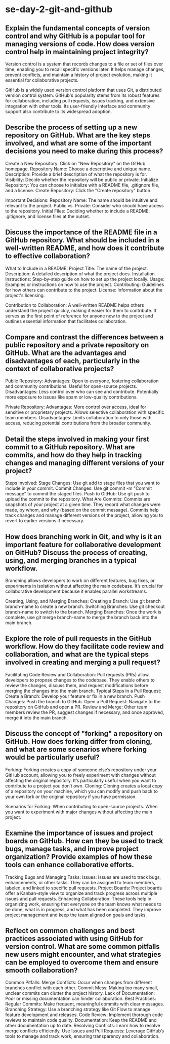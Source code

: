 # se-day-2-git-and-github
## Explain the fundamental concepts of version control and why GitHub is a popular tool for managing versions of code. How does version control help in maintaining project integrity?
Version control is a system that records changes to a file or set of files over time, enabling you to recall specific versions later. It helps manage changes, prevent conflicts, and maintain a history of project evolution, making it essential for collaborative projects.

 GitHub is a widely used version control platform that uses Git, a distributed version control system. GitHub's popularity stems from its robust features for collaboration, including pull requests, issues tracking, and extensive integration with other tools. Its user-friendly interface and community support also contribute to its widespread adoption.

## Describe the process of setting up a new repository on GitHub. What are the key steps involved, and what are some of the important decisions you need to make during this process?

Create a New Repository: Click on "New Repository" on the GitHub homepage.
Repository Name: Choose a descriptive and unique name.
Description: Provide a brief description of what the repository is for.
Visibility: Decide whether the repository will be public or private.
Initialize Repository: You can choose to initialize with a README file, .gitignore file, and a license.
Create Repository: Click the "Create repository" button.

Important Decisions:
Repository Name: The name should be intuitive and relevant to the project.
Public vs. Private: Consider who should have access to the repository.
Initial Files: Deciding whether to include a README, .gitignore, and license files at the outset.

## Discuss the importance of the README file in a GitHub repository. What should be included in a well-written README, and how does it contribute to effective collaboration?
What to Include in a README:
Project Title: The name of the project.
Description: A detailed description of what the project does.
Installation Instructions: Step-by-step guide on how to set up the project locally.
Usage: Examples or instructions on how to use the project.
Contributing: Guidelines for how others can contribute to the project.
License: Information about the project's licensing.

Contribution to Collaboration: A well-written README helps others understand the project quickly, making it easier for them to contribute. It serves as the first point of reference for anyone new to the project and outlines essential information that facilitates collaboration.

## Compare and contrast the differences between a public repository and a private repository on GitHub. What are the advantages and disadvantages of each, particularly in the context of collaborative projects?

Public Repository:
Advantages:
Open to everyone, fostering collaboration and community contributions.
Useful for open-source projects.
Disadvantages:
Less control over who can see and contribute.
Potentially more exposure to issues like spam or low-quality contributions.

Private Repository:
Advantages:
More control over access, ideal for sensitive or proprietary projects.
Allows selective collaboration with specific team members.
Disadvantages:
Limits collaboration to only those with access, reducing potential contributions from the broader community.


## Detail the steps involved in making your first commit to a GitHub repository. What are commits, and how do they help in tracking changes and managing different versions of your project?
Steps Involved:
Stage Changes: Use git add to stage files that you want to include in your commit.
Commit Changes: Use git commit -m "Commit message" to commit the staged files.
Push to GitHub: Use git push to upload the commit to the repository.
What Are Commits:
Commits are snapshots of your project at a given time. They record what changes were made, by whom, and why (based on the commit message). Commits help track changes and manage different versions of the project, allowing you to revert to earlier versions if necessary.

## How does branching work in Git, and why is it an important feature for collaborative development on GitHub? Discuss the process of creating, using, and merging branches in a typical workflow.
Branching allows developers to work on different features, bug fixes, or experiments in isolation without affecting the main codebase. It’s crucial for collaborative development because it enables parallel workstreams.

Creating, Using, and Merging Branches:
Creating a Branch: Use git branch branch-name to create a new branch.
Switching Branches: Use git checkout branch-name to switch to the branch.
Merging Branches: Once the work is complete, use git merge branch-name to merge the branch back into the main branch.

## Explore the role of pull requests in the GitHub workflow. How do they facilitate code review and collaboration, and what are the typical steps involved in creating and merging a pull request?
Facilitating Code Review and Collaboration:
Pull requests (PRs) allow developers to propose changes to the codebase. They enable others to review the changes, discuss them, and request modifications before merging the changes into the main branch.
Typical Steps in a Pull Request:
Create a Branch: Develop your feature or fix in a new branch.
Push Changes: Push the branch to GitHub.
Open a Pull Request: Navigate to the repository on GitHub and open a PR.
Review and Merge: Other team members review the PR, suggest changes if necessary, and once approved, merge it into the main branch.


## Discuss the concept of "forking" a repository on GitHub. How does forking differ from cloning, and what are some scenarios where forking would be particularly useful?

Forking: Forking creates a copy of someone else’s repository under your GitHub account, allowing you to freely experiment with changes without affecting the original repository. It’s particularly useful when you want to contribute to a project you don’t own.
Cloning: Cloning creates a local copy of a repository on your machine, which you can modify and push back to your own fork or the original repository if you have permission.

Scenarios for Forking:
When contributing to open-source projects.
When you want to experiment with major changes without affecting the main project.


## Examine the importance of issues and project boards on GitHub. How can they be used to track bugs, manage tasks, and improve project organization? Provide examples of how these tools can enhance collaborative efforts.

Tracking Bugs and Managing Tasks:
Issues: Issues are used to track bugs, enhancements, or other tasks. They can be assigned to team members, labeled, and linked to specific pull requests.
Project Boards: Project boards offer a Kanban-style view to organize and track progress across multiple issues and pull requests.
Enhancing Collaboration: These tools help in organizing work, ensuring that everyone on the team knows what needs to be done, what is in progress, and what has been completed. They improve project management and keep the team aligned on goals and tasks.


## Reflect on common challenges and best practices associated with using GitHub for version control. What are some common pitfalls new users might encounter, and what strategies can be employed to overcome them and ensure smooth collaboration?

Common Pitfalls:
Merge Conflicts: Occur when changes from different branches conflict with each other.
Commit Mess: Making too many small, unclear commits can clutter the project history.
Lack of Documentation: Poor or missing documentation can hinder collaboration.
Best Practices:
Regular Commits: Make frequent, meaningful commits with clear messages.
Branching Strategy: Use a branching strategy like Git Flow to manage feature development and releases.
Code Review: Implement thorough code reviews to maintain code quality.
Documentation: Keep the README and other documentation up to date.
Resolving Conflicts: Learn how to resolve merge conflicts efficiently.
Use Issues and Pull Requests: Leverage GitHub’s tools to manage and track work, ensuring transparency and collaboration.
